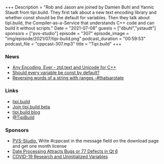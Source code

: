 +++
Description = "Rob and Jason are joined by Damien Buhl and Yannic Staudt from tipi.build. They first talk about a new text encoding library and whether const should be the default for variables. Then they talk about tipi.build, the Compiler-as-a-Service that understands C++ code and can build it without scripts."
Date = "2021-07-08"
guests = ["dbuhl","ystaudt"]
sponsors = ["pvs-studio"]
episode = "307"
episode_image = "img/episode/2021/07/tipi-build.png"
podcast_duration = "00:59:53"
podcast_file = "cppcast-307.mp3"
title = "Tipi.build"
+++

### News ###

 - [Any Encoding, Ever - ztd.text and Unicode for C++](https://thephd.dev/any-encoding-ever-ztd-text-unicode-cpp)
 - [Should every variable be const by default?](https://belaycpp.com/2021/06/30/should-every-variable-be-const-by-default/)
 - [Reversing words of a string with ranges -#thatsarotate](https://marcoarena.wordpress.com/2021/06/23/reversing-words-of-a-string-with-ranges-thatsarotate/)

### Links ###

 - [tipi.build](https://tipi.build/)
 - [Join tipi.build beta](https://tipi.build/join)
 - [tipi.build blog](https://tipi.build/blog)
 - [@TipiBuild](https://twitter.com/TipiBuild)

### Sponsors ###

- [PVS-Studio.](https://www.viva64.com/pvs-download-cppcast-t) Write #cppcast in the message field on the download page and get one month license
- [Date Processing Attracts Bugs or 77 Defects in Qt 6](https://www.viva64.com/qt-6)
- [COVID-19 Research and Uninitialized Variables](https://www.viva64.com/covid-19)
